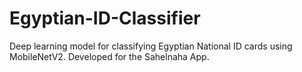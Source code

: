 # Egyptian-ID-Classifier
Deep learning model for classifying Egyptian National ID cards using MobileNetV2. Developed for the Sahelnaha App.
